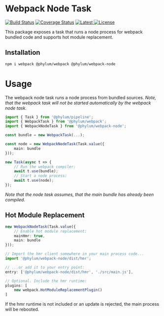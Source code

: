 
# Webpack Node Task
[![Build Status](https://travis-ci.com/phylumjs/webpack-node.svg?branch=master)](https://travis-ci.com/phylumjs/webpack-node)
[![Coverage Status](https://coveralls.io/repos/github/phylumjs/webpack-node/badge.svg?branch=master)](https://coveralls.io/github/phylumjs/webpack-node?branch=master)
[![Latest](https://img.shields.io/npm/v/@phylum/webpack-node.svg?label=latest) ![License](https://img.shields.io/npm/l/@phylum/webpack-node.svg?label=license)](https://npmjs.org/package/@phylum/webpack-node)

This package exposes a task that runs a node process for webpack bundled code and supports hot module replacement.

## Installation
```bash
npm i webpack @phylum/webpack @phylum/webpack-node
```

# Usage
The webpack node task runs a node process from bundled sources.
*Note, that the webpack task will not be started automatically by the webpack node task.*

```ts
import { Task } from '@phylum/pipeline';
import { WebpackTask } from '@phylum/webpack';
import { WebpackNodeTask } from '@phylum/webpack-node';

const bundle = new WebpackTask(...);

const node = new WebpackNodeTask(Task.value({
	main: bundle
}));

new Task(async t => {
	// Run the webpack compiler:
	await t.use(bundle);
	// Start a node process:
	await t.use(node);
});
```
*Note that the node task assumes, that the main bundle has already been compiled.*

## Hot Module Replacement
```ts
new WebpackNodeTask(Task.value({
	// Enable hot module replacement:
	mainHmr: true,
	main: bundle
}));
```
```ts
// Import the hmr client somewhere in your main process code...
import '@phylum/webpack-node/dist/hmr';
```
```ts
// ...or add it to your entry point:
entry: ['@phylum/webpack-node/dist/hmr', './src/main.js'],

// Optional. Include the hmr runtime:
plugins: [
	new webpack.HotModuleReplacementPlugin()
]
```
If the hmr runtime is not included or an update is rejected, the main process will be rebooted.
